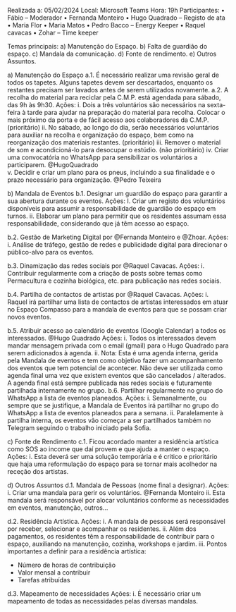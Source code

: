Realizada a: 05/02/2024
Local: Microsoft Teams
Hora: 19h
Participantes:
    • Fábio – Moderador
    • Fernanda Monteiro
    • Hugo Quadrado – Registo de ata
    • Maria Flor
    • Maria Matos
    • Pedro Bacco – Energy Keeper
    • Raquel cavacas
    • Zohar – Time keeper
 
Temas principais:
    a) Manutenção do Espaço.
    b) Falta de guardião do espaço.
    c) Mandala da comunicação.
    d) Fonte de rendimento.
    e) Outros Assuntos.
 
a) Manutenção do Espaço
a.1. É necessário realizar uma revisão geral de todos os tapetes. Alguns tapetes devem ser descartados, enquanto os restantes precisam ser lavados antes de serem utilizados novamente.
a.2. A recolha do material para reciclar pela C.M.P. está agendada para sábado, das 9h às 9h30.
Ações:
i. Dois a três voluntários são necessários na sexta-feira à tarde para ajudar na preparação do material para recolha. Colocar o mais próximo da porta e de fácil acesso aos colaboradores da C.M.P. (prioritário)
ii. No sábado, ao longo do dia, serão necessários voluntários para auxiliar na recolha e organização do espaço, bem como na reorganização dos materiais restantes. (prioritário)
iii. Remover o material de som e acondicioná-lo para desocupar o estúdio. (não prioritário)
iv. Criar uma convocatória no WhatsApp para sensibilizar os voluntários a participarem. @HugoQuadrado	
v. Decidir e criar um plano para os pneus, incluindo a sua finalidade e o prazo necessário para organização. @Pedro Teixeira
 
b) Mandala de Eventos
b.1. Designar um guardião do espaço para garantir a sua abertura durante os eventos.
Ações:
I. Criar um registo dos voluntários disponíveis para assumir a responsabilidade de guardião do espaço em turnos.
ii. Elaborar um plano para permitir que os residentes assumam essa responsabilidade, considerando que já têm acesso ao espaço.
 
b.2. Gestão de Marketing Digital por @Fernanda Monteiro e @Zhoar.
Ações:
i. Análise de tráfego, gestão de redes e publicidade digital para direcionar o público-alvo para os eventos.
 
b.3. Dinamização das redes sociais por @Raquel Cavacas.
Ações:
i. Contribuir regularmente com a criação de posts sobre temas como Permacultura e cozinha biológica, etc. para publicação nas redes sociais.
 
b.4. Partilha de contactos de artistas por @Raquel Cavacas.
Ações:
i. Raquel irá partilhar uma lista de contactos de artistas interessados em atuar no Espaço Compasso para a mandala de eventos para que se possam criar novos eventos.
                

 
b.5. Atribuir acesso ao calendário de eventos (Google Calendar) a todos os interessados. @Hugo Quadrado
Ações:
i. Todos os interessados devem mandar mensagem privada com o email (gmail) para o Hugo Quadrado para serem adicionados à agenda.
ii. Nota: Esta é uma agenda interna, gerida pela Mandala de eventos e tem como objetivo fazer um acompanhamento dos eventos que tem potencial de acontecer. Não deve ser utilizada como agenda final uma vez que existem eventos que são cancelados / alterados. A agenda final está sempre publicada nas redes sociais e futuramente partilhada internamente no grupo.
b.6. Partilhar regularmente no grupo do WhatsApp a lista de eventos planeados.
Ações:
i. Semanalmente, ou sempre que se justifique, a Mandala de Eventos irá partilhar no grupo do WhatsApp a lista de eventos planeados para a semana.
ii. Paralelamente à partilha interna, os eventos vão começar a ser partilhados também no Telegram seguindo o trabalho iniciado pela Sofia.
 
c) Fonte de Rendimento
c.1. Ficou acordado manter a residência artística como SOS ao income que daí provem e que ajuda a manter o espaço. 
Ações:
i. Esta deverá ser uma solução temporária e é critico e prioritário que haja uma reformulação do espaço para se tornar mais acolhedor na receção dos artistas.
 
d) Outros Assuntos
d.1. Mandala de Pessoas (nome final a designar).
Ações:
i. Criar uma mandala para gerir os voluntários. @Fernanda Monteiro
ii. Esta mandala será responsável por alocar voluntários conforme as necessidades em eventos, manutenção, outros…
 

 
d.2. Residência Artística.
Ações:
i. A mandala de pessoas será responsável por receber, selecionar e acompanhar os residentes.
ii. Além dos pagamentos, os residentes têm a responsabilidade de contribuir para o espaço, auxiliando na manutenção, cozinha, workshops e jardim.
iii. Pontos importantes a definir para a residência artística:
- Número de horas de contribuição
- Valor mensal a contribuir
- Tarefas atribuídas
 
                
d.3. Mapeamento de necessidades
                Ações:
i. É necessário criar um mapeamento de todas as necessidades pelas diversas mandalas.


